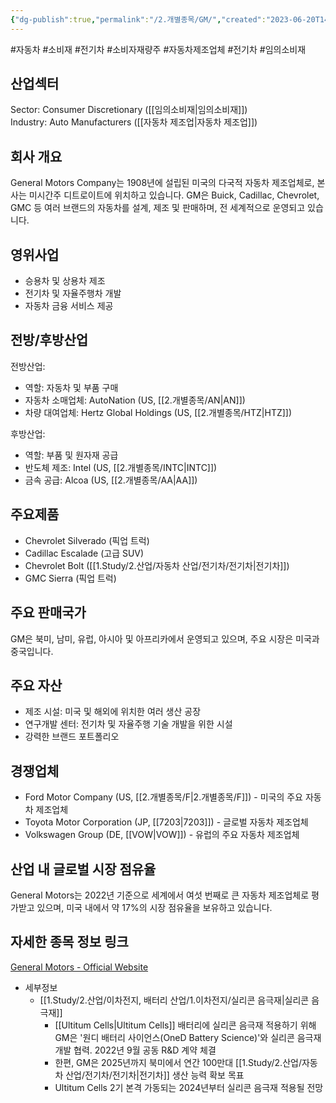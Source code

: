 ```yaml
---
{"dg-publish":true,"permalink":"/2.개별종목/GM/","created":"2023-06-20T14:09:16.432+09:00","updated":"2025-07-29T21:37:04.701+09:00"}
---
```


#자동차 #소비재 #전기차 #소비자재량주 #자동차제조업체 #전기차 #임의소비재

## 산업섹터

Sector: Consumer Discretionary ([[임의소비재\|임의소비재]])  
Industry: Auto Manufacturers ([[자동차 제조업\|자동차 제조업]])

## 회사 개요

General Motors Company는 1908년에 설립된 미국의 다국적 자동차 제조업체로, 본사는 미시간주 디트로이트에 위치하고 있습니다. GM은 Buick, Cadillac, Chevrolet, GMC 등 여러 브랜드의 자동차를 설계, 제조 및 판매하며, 전 세계적으로 운영되고 있습니다.

## 영위사업

- 승용차 및 상용차 제조
- 전기차 및 자율주행차 개발
- 자동차 금융 서비스 제공

## 전방/후방산업

전방산업:

- 역할: 자동차 및 부품 구매
- 자동차 소매업체: AutoNation (US, [[2.개별종목/AN\|AN]])
- 차량 대여업체: Hertz Global Holdings (US, [[2.개별종목/HTZ\|HTZ]])

후방산업:

- 역할: 부품 및 원자재 공급
- 반도체 제조: Intel (US, [[2.개별종목/INTC\|INTC]])
- 금속 공급: Alcoa (US, [[2.개별종목/AA\|AA]])

## 주요제품

- Chevrolet Silverado (픽업 트럭)
- Cadillac Escalade (고급 SUV)
- Chevrolet Bolt ([[1.Study/2.산업/자동차 산업/전기차/전기차\|전기차]])
- GMC Sierra (픽업 트럭)

## 주요 판매국가

GM은 북미, 남미, 유럽, 아시아 및 아프리카에서 운영되고 있으며, 주요 시장은 미국과 중국입니다.

## 주요 자산

- 제조 시설: 미국 및 해외에 위치한 여러 생산 공장
- 연구개발 센터: 전기차 및 자율주행 기술 개발을 위한 시설
- 강력한 브랜드 포트폴리오

## 경쟁업체

- Ford Motor Company (US, [[2.개별종목/F\|2.개별종목/F]]) - 미국의 주요 자동차 제조업체
- Toyota Motor Corporation (JP, [[7203\|7203]]) - 글로벌 자동차 제조업체
- Volkswagen Group (DE, [[VOW\|VOW]]) - 유럽의 주요 자동차 제조업체

## 산업 내 글로벌 시장 점유율

General Motors는 2022년 기준으로 세계에서 여섯 번째로 큰 자동차 제조업체로 평가받고 있으며, 미국 내에서 약 17%의 시장 점유율을 보유하고 있습니다.

## 자세한 종목 정보 링크

[General Motors - Official Website](https://www.gm.com/)


- 세부정보
	- [[1.Study/2.산업/이차전지, 배터리 산업/1.이차전지/실리콘 음극재\|실리콘 음극재]]
		- [[Ultitum Cells\|Ultitum Cells]] 배터리에 실리콘 음극재 적용하기 위해 GM은 '원디 배터리 사이언스(OneD Battery Science)'와 실리콘 음극재 개발 협력. 2022년 9월 공동 R&D 계약 체결 
		-  한편, GM은 2025년까지 북미에서 연간 100만대 [[1.Study/2.산업/자동차 산업/전기차/전기차\|전기차]] 생산 능력 확보 목표 
		-  Ultitum Cells 2기 본격 가동되는 2024년부터 실리콘 음극재 적용될 전망



